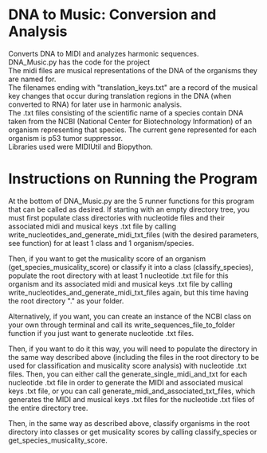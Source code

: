 # DNA to Music: Conversion and Analysis
Converts DNA to MIDI and analyzes harmonic sequences.  <br>
DNA_Music.py has the code for the project <br>
The midi files are musical representations of the DNA of the organisms they are named for. <br>
The filenames ending with "translation_keys.txt" are a record of the musical key changes that occur during translation regions in the DNA (when converted to RNA) for later use in harmonic analysis. <br>
The .txt files consisting of the scientific name of a species contain DNA taken from the NCBI (National Center for Biotechnology Information) of an organism representing that species. The current gene represented for each organism is p53 tumor suppressor. <br>
Libraries used were MIDIUtil and Biopython.

# Instructions on Running the Program
At the bottom of DNA_Music.py are the 5 runner functions for this program that can be called as desired. If starting with an empty directory tree, you must first populate class directories with nucleotide files and their associated midi and musical keys .txt file by calling write_nucleotides_and_generate_midi_txt_files (with the desired parameters, see function) for at least 1 class and 1 organism/species.

Then, if you want to get the musicality score of an organism (get_species_musicality_score) or classify it into a class (classify_species), populate the root directory with at least 1 nucleotide .txt file for this organism and its associated midi and musical keys .txt file by calling write_nucleotides_and_generate_midi_txt_files again, but this time having the root directory "." as your folder. 

Alternatively, if you want, you can create an instance of the NCBI class on your own through terminal and call its write_sequences_file_to_folder function if you just want to generate nucleotide .txt files.

Then, if you want to do it this way, you will need to populate the directory in the same way described above (including the files in the root directory to be used for classification and musicality score analysis) with nucleotide .txt files. Then, you can either call the generate_single_midi_and_txt for each nucleotide .txt file in order to generate the MIDI and associated musical keys .txt file, or you can call generate_midi_and_associated_txt_files, which generates the MIDI and musical keys .txt files for the nucleotide .txt files of the entire directory tree.

Then, in the same way as described above, classify organisms in the root directory into classes or get musicality scores by calling classify_species or get_species_musicality_score.
